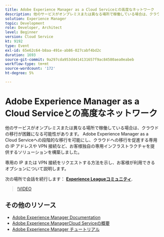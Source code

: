 ```yaml
---
title: Adobe Experience Manager as a Cloud Serviceとの高度なネットワーク
description: 他のサービスがオンプレミスまたは異なる場所で稼働している場合は、クラウドの移行が困難になる可能性があります。 Adobe Experience Manager as a Cloud Serviceへの段階的な移行を可能にし、クラウドへの移行を促進する専用の IP アドレスや VPN 接続など、お客様独自の専用インフラストラクチャを提供するソリューションを構築しました。
solution: Experience Manager
topic: Development
role: Developer, Architect
level: Beginner
version: Cloud Service
kt: 9192
type: Event
exl-id: 65e62c64-b8aa-491e-ab86-027cabf4bd2c
duration: 1693
source-git-commit: 9a297cda953d4414131657f9ac84580aea0eabeb
workflow-type: tm+mt
source-wordcount: '172'
ht-degree: 5%

---
```


# Adobe Experience Manager as a Cloud Serviceとの高度なネットワーク

他のサービスがオンプレミスまたは異なる場所で稼働している場合は、クラウドの移行が困難になる可能性があります。  Adobe Experience Manager as a Cloud Serviceへの段階的な移行を可能にし、クラウドへの移行を促進する専用の IP アドレスや VPN 接続など、お客様独自の専用インフラストラクチャを提供するソリューションを構築しました。

専用の IP または VPN 接続をリクエストする方法を示し、お客様が利用できるオプションについて説明します。

次の場所で会話を続行します： **[Experience Leagueコミュニティ](https://adobe.ly/3EUTdAo)**.

>[!VIDEO](https://video.tv.adobe.com/v/337898/?quality=12&learn=on&hidetitle=true)

## その他のリソース

- [Adobe Experience Manager Documentation](https://experienceleague.adobe.com/docs/experience-manager-cloud-service.html?lang=ja)
- [Adobe Experience ManagerCloud Serviceの概要](https://experienceleague.adobe.com/docs/experience-manager-cloud-service/overview/home.html?lang=ja)
- [Adobe Experience Manager チュートリアル](https://experienceleague.adobe.com/docs/experience-manager-tutorials.html?lang=ja)
